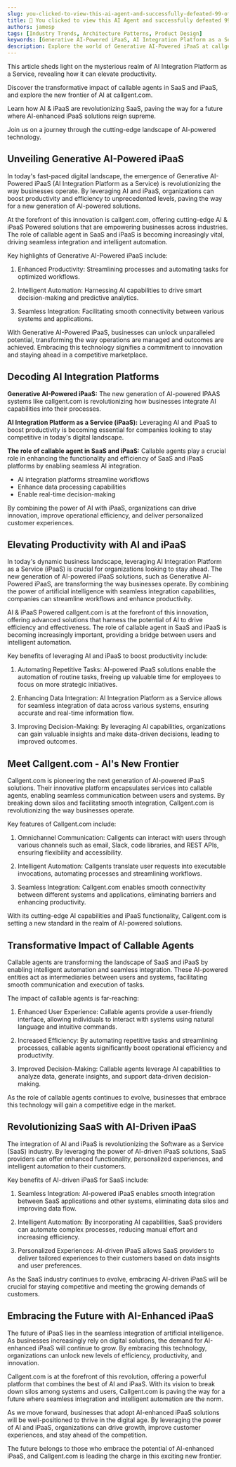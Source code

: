 ```yaml
---
slug: you-clicked-to-view-this-ai-agent-and-successfully-defeated-99-of-people
title: 🎉 You clicked to view this AI Agent and successfully defeated 99% of people!
authors: jamesp
tags: [Industry Trends, Architecture Patterns, Product Design]
keywords: [Generative AI-Powered iPaaS, AI Integration Platform as a Service, Leveraging AI and iPaaS to boost productivity, new generation of AI-powered IPAAS, AI & iPaaS Powered callgent.com, The role of callable agent in SaaS and iPaaS]
description: Explore the world of Generative AI-Powered iPaaS at callgent.com and learn how AI integration enhances SaaS productivity and revolutionizes industry standards."
---
```


This article sheds light on the mysterious realm of AI Integration Platform as a Service, revealing how it can elevate productivity.

Discover the transformative impact of callable agents in SaaS and iPaaS, and explore the new frontier of AI at callgent.com.

Learn how AI & iPaaS are revolutionizing SaaS, paving the way for a future where AI-enhanced iPaaS solutions reign supreme.

Join us on a journey through the cutting-edge landscape of AI-powered technology.

<!--truncate-->

## Unveiling Generative AI-Powered iPaaS

In today's fast-paced digital landscape, the emergence of Generative AI-Powered iPaaS (AI Integration Platform as a Service) is revolutionizing the way businesses operate. By leveraging AI and iPaaS, organizations can boost productivity and efficiency to unprecedented levels, paving the way for a new generation of AI-powered solutions.

At the forefront of this innovation is callgent.com, offering cutting-edge AI & iPaaS Powered solutions that are empowering businesses across industries. The role of callable agent in SaaS and iPaaS is becoming increasingly vital, driving seamless integration and intelligent automation.

Key highlights of Generative AI-Powered iPaaS include:

1. Enhanced Productivity: Streamlining processes and automating tasks for optimized workflows.

2. Intelligent Automation: Harnessing AI capabilities to drive smart decision-making and predictive analytics.

3. Seamless Integration: Facilitating smooth connectivity between various systems and applications.

With Generative AI-Powered iPaaS, businesses can unlock unparalleled potential, transforming the way operations are managed and outcomes are achieved. Embracing this technology signifies a commitment to innovation and staying ahead in a competitive marketplace.

## Decoding AI Integration Platforms

**Generative AI-Powered iPaaS:** The new generation of AI-powered IPAAS systems like callgent.com is revolutionizing how businesses integrate AI capabilities into their processes.

**AI Integration Platform as a Service (iPaaS):** Leveraging AI and iPaaS to boost productivity is becoming essential for companies looking to stay competitive in today's digital landscape.

**The role of callable agent in SaaS and iPaaS:** Callable agents play a crucial role in enhancing the functionality and efficiency of SaaS and iPaaS platforms by enabling seamless AI integration.

- AI integration platforms streamline workflows
- Enhance data processing capabilities
- Enable real-time decision-making

By combining the power of AI with iPaaS, organizations can drive innovation, improve operational efficiency, and deliver personalized customer experiences.

## Elevating Productivity with AI and iPaaS

In today's dynamic business landscape, leveraging AI Integration Platform as a Service (iPaaS) is crucial for organizations looking to stay ahead. The new generation of AI-powered iPaaS solutions, such as Generative AI-Powered iPaaS, are transforming the way businesses operate. By combining the power of artificial intelligence with seamless integration capabilities, companies can streamline workflows and enhance productivity.

AI & iPaaS Powered callgent.com is at the forefront of this innovation, offering advanced solutions that harness the potential of AI to drive efficiency and effectiveness. The role of callable agent in SaaS and iPaaS is becoming increasingly important, providing a bridge between users and intelligent automation.

Key benefits of leveraging AI and iPaaS to boost productivity include:

1. Automating Repetitive Tasks: AI-powered iPaaS solutions enable the automation of routine tasks, freeing up valuable time for employees to focus on more strategic initiatives.

2. Enhancing Data Integration: AI Integration Platform as a Service allows for seamless integration of data across various systems, ensuring accurate and real-time information flow.

3. Improving Decision-Making: By leveraging AI capabilities, organizations can gain valuable insights and make data-driven decisions, leading to improved outcomes.

## Meet Callgent.com - AI's New Frontier

Callgent.com is pioneering the next generation of AI-powered iPaaS solutions. Their innovative platform encapsulates services into callable agents, enabling seamless communication between users and systems. By breaking down silos and facilitating smooth integration, Callgent.com is revolutionizing the way businesses operate.

Key features of Callgent.com include:

1. Omnichannel Communication: Callgents can interact with users through various channels such as email, Slack, code libraries, and REST APIs, ensuring flexibility and accessibility.

2. Intelligent Automation: Callgents translate user requests into executable invocations, automating processes and streamlining workflows.

3. Seamless Integration: Callgent.com enables smooth connectivity between different systems and applications, eliminating barriers and enhancing productivity.

With its cutting-edge AI capabilities and iPaaS functionality, Callgent.com is setting a new standard in the realm of AI-powered solutions.

## Transformative Impact of Callable Agents

Callable agents are transforming the landscape of SaaS and iPaaS by enabling intelligent automation and seamless integration. These AI-powered entities act as intermediaries between users and systems, facilitating smooth communication and execution of tasks.

The impact of callable agents is far-reaching:

1. Enhanced User Experience: Callable agents provide a user-friendly interface, allowing individuals to interact with systems using natural language and intuitive commands.

2. Increased Efficiency: By automating repetitive tasks and streamlining processes, callable agents significantly boost operational efficiency and productivity.

3. Improved Decision-Making: Callable agents leverage AI capabilities to analyze data, generate insights, and support data-driven decision-making.

As the role of callable agents continues to evolve, businesses that embrace this technology will gain a competitive edge in the market.

## Revolutionizing SaaS with AI-Driven iPaaS

The integration of AI and iPaaS is revolutionizing the Software as a Service (SaaS) industry. By leveraging the power of AI-driven iPaaS solutions, SaaS providers can offer enhanced functionality, personalized experiences, and intelligent automation to their customers.

Key benefits of AI-driven iPaaS for SaaS include:

1. Seamless Integration: AI-powered iPaaS enables smooth integration between SaaS applications and other systems, eliminating data silos and improving data flow.

2. Intelligent Automation: By incorporating AI capabilities, SaaS providers can automate complex processes, reducing manual effort and increasing efficiency.

3. Personalized Experiences: AI-driven iPaaS allows SaaS providers to deliver tailored experiences to their customers based on data insights and user preferences.

As the SaaS industry continues to evolve, embracing AI-driven iPaaS will be crucial for staying competitive and meeting the growing demands of customers.

## Embracing the Future with AI-Enhanced iPaaS

The future of iPaaS lies in the seamless integration of artificial intelligence. As businesses increasingly rely on digital solutions, the demand for AI-enhanced iPaaS will continue to grow. By embracing this technology, organizations can unlock new levels of efficiency, productivity, and innovation.

Callgent.com is at the forefront of this revolution, offering a powerful platform that combines the best of AI and iPaaS. With its vision to break down silos among systems and users, Callgent.com is paving the way for a future where seamless integration and intelligent automation are the norm.

As we move forward, businesses that adopt AI-enhanced iPaaS solutions will be well-positioned to thrive in the digital age. By leveraging the power of AI and iPaaS, organizations can drive growth, improve customer experiences, and stay ahead of the competition.

The future belongs to those who embrace the potential of AI-enhanced iPaaS, and Callgent.com is leading the charge in this exciting new frontier.
